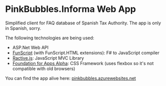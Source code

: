 PinkBubbles.Informa Web App
===========================

Simplified client for FAQ database of Spanish Tax Authority. The app is only in Spanish, sorry.

The following technologies are being used:
* ASP.Net Web API
* [FunScript](http://funscript.info/) (with FunScript.HTML extensions): F# to JavaScript compiler
* [Ractive.js](http://www.ractivejs.org/): JavaScript MVC Library
* [Foundation for Apps Alpha](https://github.com/zurb/foundation-apps): CSS Framework (uses flexbox so it's not compatible with old browsers)

You can find the app alive here: [pinkbubbles.azurewebsites.net](pinkbubbles.azurewebsites.net)

